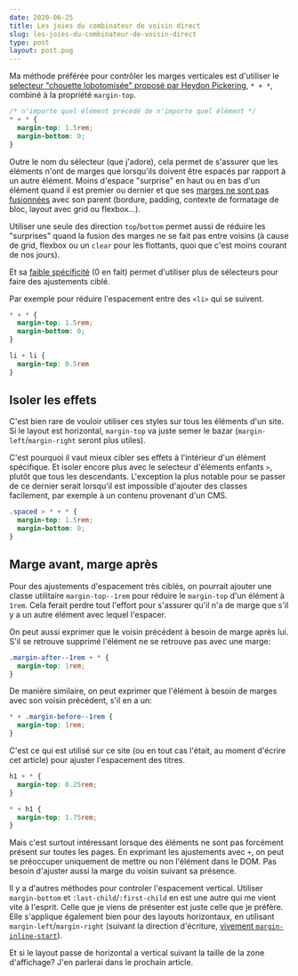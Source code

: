 ```yaml
---
date: 2020-06-25
title: Les joies du combinateur de voisin direct
slug: les-joies-du-combinateur-de-voisin-direct
type: post
layout: post.pug
---
```

Ma méthode préférée pour contrôler les marges verticales est d'utiliser le <a href="https://alistapart.com/article/axiomatic-css-and-lobotomized-owls/" hreflang="en">selecteur "chouette lobotomisée" proposé par Heydon Pickering</a>, `* + *`, combiné à la propriété `margin-top`.

```css
/* n'importe quel élément précédé de n'importe quel élément */
* + * { 
  margin-top: 1.5rem;
  margin-bottom: 0;
}
```

Outre le nom du sélecteur (que j'adore), cela permet de s'assurer que les éléments n'ont de marges que lorsqu'ils doivent être espacés par rapport à un autre élément. Moins d'espace "surprise" en haut ou en bas d'un élément quand il est premier ou dernier et que ses [marges ne sont pas fusionnées][margin-collapse] avec son parent (bordure, padding, contexte de formatage de bloc, layout avec grid ou flexbox...).

Utiliser une seule des direction `top`/`bottom` permet aussi de réduire les "surprises" quand la fusion des marges ne se fait pas entre voisins (à cause de grid, flexbox ou un `clear` pour les flottants, quoi que c'est moins courant de nos jours).

Et sa <a href="https://www.w3.org/TR/selectors-3/#specificity" hreflang="en">faible spécificité</a> (0 en fait) permet d'utiliser plus de sélecteurs pour faire des ajustements ciblé.

Par exemple pour réduire l'espacement entre des `<li>` qui se suivent.

```css
* + * {
  margin-top: 1.5rem;
  margin-bottom: 0;
}

li + li {
  margin-top: 0.5rem
}
```

Isoler les effets
---

C'est bien rare de vouloir utiliser ces styles sur tous les éléments d'un site. Si le layout est horizontal, `margin-top` va juste semer le bazar (`margin-left`/`margin-right` seront plus utiles).

C'est pourquoi il vaut mieux cibler ses effets à l'intérieur d'un élément spécifique. Et isoler encore plus avec le selecteur d'éléments enfants `>`, plutôt que tous les descendants. L'exception la plus notable pour se passer de ce dernier serait lorsqu'il est impossible d'ajouter des classes facilement, par exemple à un contenu provenant d'un CMS.

```css
.spaced > * + * {
  margin-top: 1.5rem;
  margin-bottom: 0;
}
```

Marge avant, marge après
---

Pour des ajustements d'espacement très ciblés, on pourrait ajouter une classe utilitaire `margin-top--1rem` pour réduire le `margin-top` d'un élément à `1rem`. Cela ferait perdre tout l'effort pour s'assurer qu'il n'a de marge que s'il y a un autre élément avec lequel l'espacer.

On peut aussi exprimer que le voisin précédent à besoin de marge après lui. S'il se retrouve supprimé l'élément ne se retrouve pas avec une marge:

```css
.margin-after--1rem + * {
  margin-top: 1rem;
}
```

De manière similaire, on peut exprimer que l'élément à besoin de marges avec son voisin précédent, s'il en a un:

```css
* + .margin-before--1rem {
  margin-top: 1rem;
}
```

C'est ce qui est utilisé sur ce site (ou en tout cas l'était, au moment d'écrire cet article) pour ajuster l'espacement des titres.

```css
h1 + * {
  margin-top: 0.25rem;
}

* + h1 {
  margin-top: 1.75rem;
}
```

Mais c'est surtout intéressant lorsque des éléments ne sont pas forcément présent sur toutes les pages. En exprimant les ajustements avec `+`, on peut se préoccuper uniquement de mettre ou non l'élément dans le DOM. Pas besoin d'ajuster aussi la marge du voisin suivant sa présence.

Il y a d'autres méthodes pour controler l'espacement vertical. Utiliser `margin-bottom` et `:last-child`/`:first-child` en est une autre qui me vient vite à l'esprit. Celle que je viens de présenter est juste celle que je préfère. Elle s'applique également bien pour des layouts horizontaux, en utilisant `margin-left`/`margin-right` (suivant la direction d'écriture, [vivement `margin-inline-start`][margin-inline-start]).

Et si le layout passe de horizontal a vertical suivant la taille de la zone d'affichage? J'en parlerai dans le prochain article.


[margin-collapse]: https://developer.mozilla.org/fr/docs/Web/CSS/Mod%C3%A8le_de_bo%C3%AEte_CSS/Fusion_des_marges
[margin-inline-start]: https://developer.mozilla.org/fr/docs/Web/CSS/margin-inline-start
